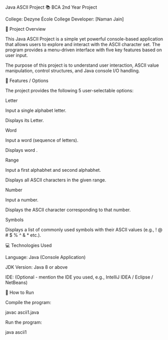 Java ASCII Project
📚 BCA 2nd Year Project

College: Dezyne École College
Developer: [Naman Jain]

📌 Project Overview

This Java ASCII Project is a simple yet powerful console-based application that allows users to explore and interact with the ASCII character set. The program provides a menu-driven interface with five key features based on user input.

The purpose of this project is to understand user interaction, ASCII value manipulation, control structures, and Java console I/O handling.

🔧 Features / Options

The project provides the following 5 user-selectable options:

Letter

Input a single alphabet letter.

Displays its Letter.

Word

Input a word (sequence of letters).

Displays word .

Range

Input a first alphabhet and second alphabhet.

Displays all ASCII characters in the given range.

Number

Input a number.

Displays the ASCII character corresponding to that number.

Symbols

Displays a list of commonly used symbols with their ASCII values (e.g., ! @ # $ % ^ & * etc.).

💻 Technologies Used

Language: Java (Console Application)

JDK Version: Java 8 or above

IDE: (Optional - mention the IDE you used, e.g., IntelliJ IDEA / Eclipse / NetBeans)

🚀 How to Run

Compile the program:

javac ascii1.java


Run the program:

java ascii1
